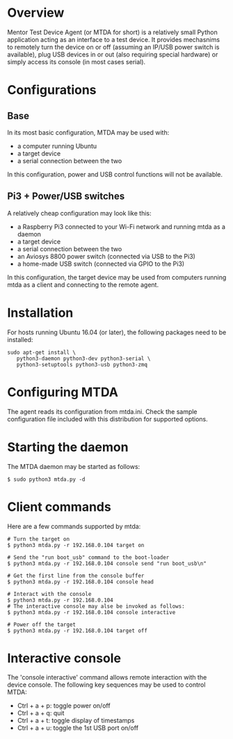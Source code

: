 
# Overview

Mentor Test Device Agent (or MTDA for short) is a relatively small Python application
acting as an interface to a test device. It provides mechasnims to remotely turn the
device on or off (assuming an IP/USB power switch is available), plug USB devices in
or out (also requiring special hardware) or simply access its console (in most cases
serial).

# Configurations

## Base

In its most basic configuration, MTDA may be used with:

   * a computer running Ubuntu
   * a target device
   * a serial connection between the two

In this configuration, power and USB control functions will not be available.

## Pi3 + Power/USB switches

A relatively cheap configuration may look like this:

   * a Raspberry Pi3 connected to your Wi-Fi network and running mtda as a daemon
   * a target device
   * a serial connection between the two
   * an Aviosys 8800 power switch (connected via USB to the Pi3)
   * a home-made USB switch (connected via GPIO to the Pi3)

In this configuration, the target device may be used from computers running mtda as
a client and connecting to the remote agent.
 
# Installation

For hosts running Ubuntu 16.04 (or later), the following packages need to be installed:

```
sudo apt-get install \
   python3-daemon python3-dev python3-serial \
   python3-setuptools python3-usb python3-zmq
```

# Configuring MTDA

The agent reads its configuration from mtda.ini.
Check the sample configuration file included with this distribution for supported options.

# Starting the daemon

The MTDA daemon may be started as follows:

```
$ sudo python3 mtda.py -d
```

# Client commands

Here are a few commands supported by mtda:

```
# Turn the target on
$ python3 mtda.py -r 192.168.0.104 target on

# Send the "run boot_usb" command to the boot-loader
$ python3 mtda.py -r 192.168.0.104 console send "run boot_usb\n"

# Get the first line from the console buffer
$ python3 mtda.py -r 192.168.0.104 console head

# Interact with the console
$ python3 mtda.py -r 192.168.0.104
# The interactive console may alse be invoked as follows:
$ python3 mtda.py -r 192.168.0.104 console interactive

# Power off the target
$ python3 mtda.py -r 192.168.0.104 target off
```

# Interactive console

The 'console interactive' command allows remote interaction with the device console.
The following key sequences may be used to control MTDA:

   * Ctrl + a + p: toggle power on/off
   * Ctrl + a + q: quit
   * Ctrl + a + t: toggle display of timestamps
   * Ctrl + a + u: toggle the 1st USB port on/off

